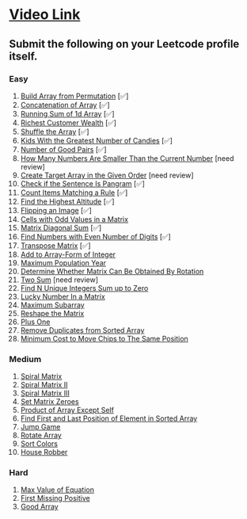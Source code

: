 # [Video Link](https://youtu.be/n60Dn0UsbEk)

## Submit the following on your Leetcode profile itself.

### Easy
1. [Build Array from Permutation](https://leetcode.com/problems/build-array-from-permutation/) [✅]
2. [Concatenation of Array](https://leetcode.com/problems/concatenation-of-array/) [✅]
3. [Running Sum of 1d Array](https://leetcode.com/problems/running-sum-of-1d-array/) [✅]
4. [Richest Customer Wealth](https://leetcode.com/problems/richest-customer-wealth/) [✅]
5. [Shuffle the Array](https://leetcode.com/problems/shuffle-the-array/) [✅]
6. [Kids With the Greatest Number of Candies](https://leetcode.com/problems/kids-with-the-greatest-number-of-candies/) [✅]
7. [Number of Good Pairs](https://leetcode.com/problems/number-of-good-pairs/) [✅]
8. [How Many Numbers Are Smaller Than the Current Number](https://leetcode.com/problems/how-many-numbers-are-smaller-than-the-current-number/)  [need review]
9. [Create Target Array in the Given Order](https://leetcode.com/problems/create-target-array-in-the-given-order/)  [need review]
10. [Check if the Sentence Is Pangram](https://leetcode.com/problems/check-if-the-sentence-is-pangram/) [✅]
11. [Count Items Matching a Rule](https://leetcode.com/problems/count-items-matching-a-rule/)  [✅]
12. [Find the Highest Altitude](https://leetcode.com/problems/find-the-highest-altitude/)  [✅]
13. [Flipping an Image](https://leetcode.com/problems/flipping-an-image/) [✅]
14. [Cells with Odd Values in a Matrix](https://leetcode.com/problems/cells-with-odd-values-in-a-matrix/)
15. [Matrix Diagonal Sum](https://leetcode.com/problems/matrix-diagonal-sum/) [✅]
16. [Find Numbers with Even Number of Digits](https://leetcode.com/problems/find-numbers-with-even-number-of-digits/) [✅]
17. [Transpose Matrix](https://leetcode.com/problems/transpose-matrix/) [✅]
18. [Add to Array-Form of Integer](https://leetcode.com/problems/add-to-array-form-of-integer/)
19. [Maximum Population Year](https://leetcode.com/problems/maximum-population-year/)
20. [Determine Whether Matrix Can Be Obtained By Rotation](https://leetcode.com/problems/determine-whether-matrix-can-be-obtained-by-rotation/)
21. [Two Sum](https://leetcode.com/problems/two-sum/) [need review]
22. [Find N Unique Integers Sum up to Zero](https://leetcode.com/problems/find-n-unique-integers-sum-up-to-zero/)
23. [Lucky Number In a Matrix](https://leetcode.com/problems/lucky-numbers-in-a-matrix/)
24. [Maximum Subarray](https://leetcode.com/problems/maximum-subarray/)
25. [Reshape the Matrix](https://leetcode.com/problems/reshape-the-matrix/)
26. [Plus One](https://leetcode.com/problems/plus-one/)
27. [Remove Duplicates from Sorted Array](https://leetcode.com/problems/remove-duplicates-from-sorted-array/)
28. [Minimum Cost to Move Chips to The Same Position](https://leetcode.com/problems/minimum-cost-to-move-chips-to-the-same-position/)

### Medium
1. [Spiral Matrix](https://leetcode.com/problems/spiral-matrix/)
2. [Spiral Matrix II](https://leetcode.com/problems/spiral-matrix-ii/)
3. [Spiral Matrix III](https://leetcode.com/problems/spiral-matrix-iii/)
4. [Set Matrix Zeroes](https://leetcode.com/problems/set-matrix-zeroes/)
5. [Product of Array Except Self](https://leetcode.com/problems/product-of-array-except-self/)
6. [Find First and Last Position of Element in Sorted Array](https://leetcode.com/problems/find-first-and-last-position-of-element-in-sorted-array/)
7. [Jump Game](https://leetcode.com/problems/jump-game/)
8. [Rotate Array](https://leetcode.com/problems/rotate-array/)
9. [Sort Colors](https://leetcode.com/problems/sort-colors/)
10. [House Robber](https://leetcode.com/problems/house-robber/)

### Hard
1. [Max Value of Equation](https://leetcode.com/problems/max-value-of-equation/)
2. [First Missing Positive](https://leetcode.com/problems/first-missing-positive/)
3. [Good Array](https://leetcode.com/problems/check-if-it-is-a-good-array/)
